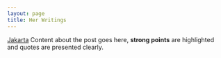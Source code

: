 ```yaml
---
layout: page
title: Her Writings
---
```


[Jakarta](#)
Content about the post goes here, **strong points** are highlighted and quotes are presented clearly. 


